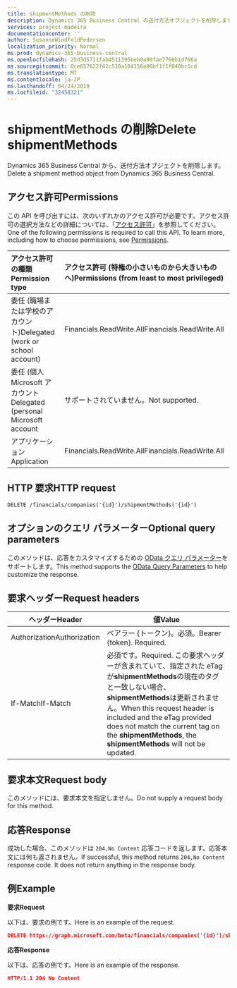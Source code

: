 ```yaml
---
title: shipmentMethods の削除
description: Dynamics 365 Business Central の送付方法オブジェクトを削除します。
services: project-madeira
documentationcenter: ''
author: SusanneWindfeldPedersen
localization_priority: Normal
ms.prod: dynamics-365-business-central
ms.openlocfilehash: 25d3d5711fab4511395beb0a90fae7760b1d766a
ms.sourcegitcommit: 0ce657622f42c510a104156a96bf1f1f040bc1cd
ms.translationtype: MT
ms.contentlocale: ja-JP
ms.lasthandoff: 04/24/2019
ms.locfileid: "32458321"
---
```

# <a name="delete-shipmentmethods"></a><span data-ttu-id="251eb-103">shipmentMethods の削除</span><span class="sxs-lookup"><span data-stu-id="251eb-103">Delete shipmentMethods</span></span>
<span data-ttu-id="251eb-104">Dynamics 365 Business Central から、送付方法オブジェクトを削除します。</span><span class="sxs-lookup"><span data-stu-id="251eb-104">Delete a shipment method object from Dynamics 365 Business Central.</span></span>

## <a name="permissions"></a><span data-ttu-id="251eb-105">アクセス許可</span><span class="sxs-lookup"><span data-stu-id="251eb-105">Permissions</span></span>
<span data-ttu-id="251eb-p101">この API を呼び出すには、次のいずれかのアクセス許可が必要です。アクセス許可の選択方法などの詳細については、「[アクセス許可](/graph/permissions-reference)」を参照してください。</span><span class="sxs-lookup"><span data-stu-id="251eb-p101">One of the following permissions is required to call this API. To learn more, including how to choose permissions, see [Permissions](/graph/permissions-reference).</span></span>

|<span data-ttu-id="251eb-108">アクセス許可の種類</span><span class="sxs-lookup"><span data-stu-id="251eb-108">Permission type</span></span> |<span data-ttu-id="251eb-109">アクセス許可 (特権の小さいものから大きいものへ)</span><span class="sxs-lookup"><span data-stu-id="251eb-109">Permissions (from least to most privileged)</span></span>|
|:---------------|:------------------------------------------|
|<span data-ttu-id="251eb-110">委任 (職場または学校のアカウント)</span><span class="sxs-lookup"><span data-stu-id="251eb-110">Delegated (work or school account)</span></span>|<span data-ttu-id="251eb-111">Financials.ReadWrite.All</span><span class="sxs-lookup"><span data-stu-id="251eb-111">Financials.ReadWrite.All</span></span> |
|<span data-ttu-id="251eb-112">委任 (個人 Microsoft アカウント</span><span class="sxs-lookup"><span data-stu-id="251eb-112">Delegated (personal Microsoft account</span></span>|<span data-ttu-id="251eb-113">サポートされていません。</span><span class="sxs-lookup"><span data-stu-id="251eb-113">Not supported.</span></span>|
|<span data-ttu-id="251eb-114">アプリケーション</span><span class="sxs-lookup"><span data-stu-id="251eb-114">Application</span></span>|<span data-ttu-id="251eb-115">Financials.ReadWrite.All</span><span class="sxs-lookup"><span data-stu-id="251eb-115">Financials.ReadWrite.All</span></span>|

## <a name="http-request"></a><span data-ttu-id="251eb-116">HTTP 要求</span><span class="sxs-lookup"><span data-stu-id="251eb-116">HTTP request</span></span>
```
DELETE /financials/companies('{id}')/shipmentMethods('{id}')
```

## <a name="optional-query-parameters"></a><span data-ttu-id="251eb-117">オプションのクエリ パラメーター</span><span class="sxs-lookup"><span data-stu-id="251eb-117">Optional query parameters</span></span>
<span data-ttu-id="251eb-118">このメソッドは、応答をカスタマイズするための [OData クエリ パラメーター](/graph/query-parameters)をサポートします。</span><span class="sxs-lookup"><span data-stu-id="251eb-118">This method supports the [OData Query Parameters](/graph/query-parameters) to help customize the response.</span></span>

## <a name="request-headers"></a><span data-ttu-id="251eb-119">要求ヘッダー</span><span class="sxs-lookup"><span data-stu-id="251eb-119">Request headers</span></span>
|<span data-ttu-id="251eb-120">ヘッダー</span><span class="sxs-lookup"><span data-stu-id="251eb-120">Header</span></span>|<span data-ttu-id="251eb-121">値</span><span class="sxs-lookup"><span data-stu-id="251eb-121">Value</span></span>|
|------|-----|
|<span data-ttu-id="251eb-122">Authorization</span><span class="sxs-lookup"><span data-stu-id="251eb-122">Authorization</span></span>  |<span data-ttu-id="251eb-p102">ベアラー {トークン}。必須。</span><span class="sxs-lookup"><span data-stu-id="251eb-p102">Bearer {token}. Required.</span></span> |
|<span data-ttu-id="251eb-125">If-Match</span><span class="sxs-lookup"><span data-stu-id="251eb-125">If-Match</span></span>       |<span data-ttu-id="251eb-126">必須です。</span><span class="sxs-lookup"><span data-stu-id="251eb-126">Required.</span></span> <span data-ttu-id="251eb-127">この要求ヘッダーが含まれていて、指定された eTag が**shipmentMethods**の現在のタグと一致しない場合、 **shipmentMethods**は更新されません。</span><span class="sxs-lookup"><span data-stu-id="251eb-127">When this request header is included and the eTag provided does not match the current tag on the **shipmentMethods**, the **shipmentMethods** will not be updated.</span></span> |

## <a name="request-body"></a><span data-ttu-id="251eb-128">要求本文</span><span class="sxs-lookup"><span data-stu-id="251eb-128">Request body</span></span>
<span data-ttu-id="251eb-129">このメソッドには、要求本文を指定しません。</span><span class="sxs-lookup"><span data-stu-id="251eb-129">Do not supply a request body for this method.</span></span>

## <a name="response"></a><span data-ttu-id="251eb-130">応答</span><span class="sxs-lookup"><span data-stu-id="251eb-130">Response</span></span>
<span data-ttu-id="251eb-p104">成功した場合、このメソッドは ```204,No Content``` 応答コードを返します。応答本文には何も返されません。</span><span class="sxs-lookup"><span data-stu-id="251eb-p104">If successful, this method returns ```204,No Content``` response code. It does not return anything in the response body.</span></span>

## <a name="example"></a><span data-ttu-id="251eb-133">例</span><span class="sxs-lookup"><span data-stu-id="251eb-133">Example</span></span>

<span data-ttu-id="251eb-134">**要求**</span><span class="sxs-lookup"><span data-stu-id="251eb-134">**Request**</span></span>

<span data-ttu-id="251eb-135">以下は、要求の例です。</span><span class="sxs-lookup"><span data-stu-id="251eb-135">Here is an example of the request.</span></span>

```json
DELETE https://graph.microsoft.com/beta/financials/companies('{id}')/shipmentMethods('{id}')
```

<span data-ttu-id="251eb-136">**応答**</span><span class="sxs-lookup"><span data-stu-id="251eb-136">**Response**</span></span> 

<span data-ttu-id="251eb-137">以下は、応答の例です。</span><span class="sxs-lookup"><span data-stu-id="251eb-137">Here is an example of the response.</span></span> 

```json
HTTP/1.1 204 No Content
```
